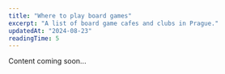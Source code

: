```yaml
---
title: "Where to play board games"
excerpt: "A list of board game cafes and clubs in Prague."
updatedAt: "2024-08-23"
readingTime: 5
---
```


Content coming soon...
